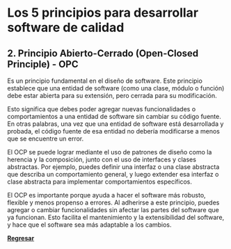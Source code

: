 # Los 5 principios para desarrollar software de calidad

## 2. Principio Abierto-Cerrado (Open-Closed Principle) - OPC

Es un principio fundamental en el diseño de software. Este principio establece que una entidad de software (como una clase, módulo o función) debe estar abierta para su extensión, pero cerrada para su modificación.

Esto significa que debes poder agregar nuevas funcionalidades o comportamientos a una entidad de software sin cambiar su código fuente. En otras palabras, una vez que una entidad de software está desarrollada y probada, el código fuente de esa entidad no debería modificarse a menos que se encuentre un error.

El OCP se puede lograr mediante el uso de patrones de diseño como la herencia y la composición, junto con el uso de interfaces y clases abstractas. Por ejemplo, puedes definir una interfaz o una clase abstracta que describa un comportamiento general, y luego extender esa interfaz o clase abstracta para implementar comportamientos específicos.

El OCP es importante porque ayuda a hacer el software más robusto, flexible y menos propenso a errores. Al adherirse a este principio, puedes agregar o cambiar funcionalidades sin afectar las partes del software que ya funcionan. Esto facilita el mantenimiento y la extensibilidad del software, y hace que el software sea más adaptable a los cambios.

[**Regresar**](./00-intro.md)
